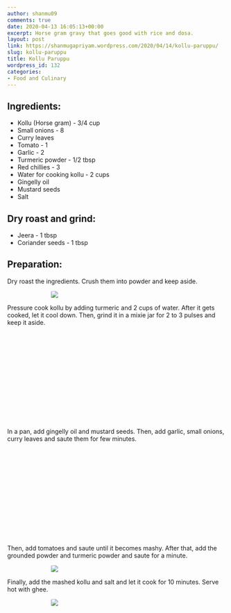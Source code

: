 ```yaml
---
author: shanmu09
comments: true
date: 2020-04-13 16:05:13+00:00
excerpt: Horse gram gravy that goes good with rice and dosa.
layout: post
link: https://shanmugapriyam.wordpress.com/2020/04/14/kollu-paruppu/
slug: kollu-paruppu
title: Kollu Paruppu
wordpress_id: 132
categories:
- Food and Culinary
---
```


<style>
.square {
    float:left;
    position: center;
    width: 49%;
    border-radius:5%;
    padding-bottom : 40%; /* = width for a 1:1 aspect ratio */
    margin:0.5%;
    background-position:center center;
    background-repeat:no-repeat;
    background-size:cover; /* you change this to "contain" if you don't want the images to be cropped */
}
	
#break {
    clear:both;
}

.img_1{background-image:url('https://shanmugapriyam.files.wordpress.com/2020/04/img_20200413_074019-1.jpg');}
.img_2{background-image:url('https://shanmugapriyam.files.wordpress.com/2020/04/img_20200413_075653-1.jpg');}
.img_3{background-image:url('https://shanmugapriyam.files.wordpress.com/2020/04/img_20200413_074554-1.jpg?resize=2000%2C2000');}
.img_4{background-image:url('https://shanmugapriyam.files.wordpress.com/2020/04/img_20200413_074617-1.jpg?resize=2000%2C2000');}

.resize_fit_center {
    max-width:60%;
    max-height:60%;
    vertical-align: middle;
    display: block;
    margin-left: auto;
    margin-right: auto;
    border-radius:5%;
}

.center {
  margin: auto;
  width: 60%;
}
</style>















## Ingredients:







  * Kollu (Horse gram) - 3/4 cup
  * Small onions - 8
  * Curry leaves
  * Tomato - 1
  * Garlic - 2
  * Turmeric powder - 1/2 tbsp
  * Red chillies - 3
  * Water for cooking kollu - 2 cups
  * Gingelly oil
  * Mustard seeds
  * Salt






## Dry roast and grind:







  * Jeera - 1 tbsp
  * Coriander seeds - 1 tbsp






## Preparation:







Dry roast the ingredients. Crush them into powder and keep aside.




<div>
	<img src="https://shanmugapriyam.files.wordpress.com/2020/04/img_20200413_074347-1.jpg?w=1024"  class="resize_fit_center"/>
</div>
<p/>




Pressure cook kollu by adding turmeric and 2 cups of water. After it gets cooked, let it cool down. Then, grind it in a mixie jar for 2 to 3 pulses and keep it aside.



<div class="square img_1">
</div>
<div class="square img_2">
</div>
<div id="break"> </div>
<p/>









In a pan, add gingelly oil and mustard seeds. Then, add garlic, small onions, curry leaves and saute them for few minutes. 





<div class="square img_3">
</div>
<div class="square img_4">
</div>
<div id="break"> </div>
<p/>







Then, add tomatoes and saute until it becomes mashy. After that, add the grounded powder and turmeric powder and saute for a minute. 


<div>
  <img src="https://shanmugapriyam.files.wordpress.com/2020/04/img_20200413_075604.jpg"  class="resize_fit_center"/>
</div>
<p/>














Finally, add the mashed kollu and salt and let it cook for 10 minutes. Serve hot with ghee.



<div>
	<img src="https://shanmugapriyam.files.wordpress.com/2020/04/img_20200413_132904.jpg?w=1024"  class="resize_fit_center"/>
</div>
<p/>







